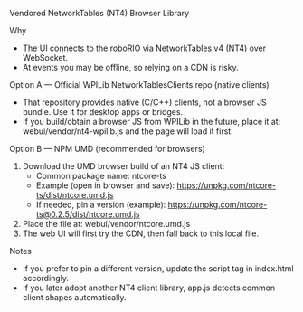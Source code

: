 Vendored NetworkTables (NT4) Browser Library

Why
- The UI connects to the roboRIO via NetworkTables v4 (NT4) over WebSocket.
- At events you may be offline, so relying on a CDN is risky.

Option A — Official WPILib NetworkTablesClients repo (native clients)
- That repository provides native (C/C++) clients, not a browser JS bundle. Use it for desktop apps or bridges.
- If you build/obtain a browser JS from WPILib in the future, place it at:
  webui/vendor/nt4-wpilib.js and the page will load it first.

Option B — NPM UMD (recommended for browsers)
1) Download the UMD browser build of an NT4 JS client:
   - Common package name: ntcore-ts
   - Example (open in browser and save):
     https://unpkg.com/ntcore-ts/dist/ntcore.umd.js
   - If needed, pin a version (example):
     https://unpkg.com/ntcore-ts@0.2.5/dist/ntcore.umd.js
2) Place the file at:
   webui/vendor/ntcore.umd.js
3) The web UI will first try the CDN, then fall back to this local file.

Notes
- If you prefer to pin a different version, update the script tag in index.html accordingly.
- If you later adopt another NT4 client library, app.js detects common client shapes automatically.
